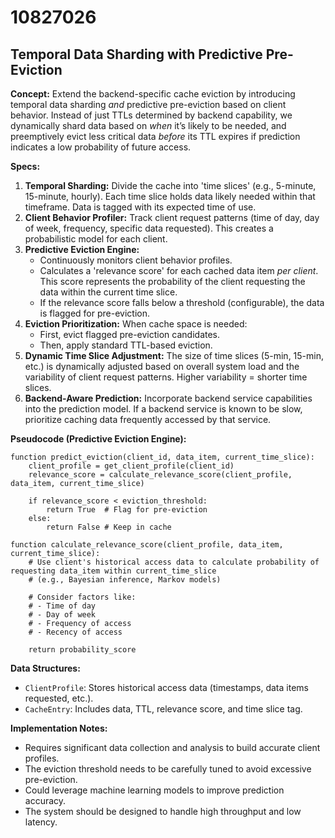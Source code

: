 # 10827026

## Temporal Data Sharding with Predictive Pre-Eviction

**Concept:** Extend the backend-specific cache eviction by introducing temporal data sharding *and* predictive pre-eviction based on client behavior. Instead of just TTLs determined by backend capability, we dynamically shard data based on *when* it’s likely to be needed, and preemptively evict less critical data *before* its TTL expires if prediction indicates a low probability of future access.

**Specs:**

1.  **Temporal Sharding:** Divide the cache into 'time slices' (e.g., 5-minute, 15-minute, hourly).  Each time slice holds data likely needed within that timeframe.  Data is tagged with its expected time of use.
2.  **Client Behavior Profiler:** Track client request patterns (time of day, day of week, frequency, specific data requested). This creates a probabilistic model for each client.
3.  **Predictive Eviction Engine:**
    *   Continuously monitors client behavior profiles.
    *   Calculates a 'relevance score' for each cached data item *per client*.  This score represents the probability of the client requesting the data within the current time slice.
    *   If the relevance score falls below a threshold (configurable), the data is flagged for pre-eviction.
4.  **Eviction Prioritization:** When cache space is needed:
    *   First, evict flagged pre-eviction candidates.
    *   Then, apply standard TTL-based eviction.
5.  **Dynamic Time Slice Adjustment:**  The size of time slices (5-min, 15-min, etc.) is dynamically adjusted based on overall system load and the variability of client request patterns. Higher variability = shorter time slices.
6.  **Backend-Aware Prediction:**  Incorporate backend service capabilities into the prediction model. If a backend service is known to be slow, prioritize caching data frequently accessed by that service.

**Pseudocode (Predictive Eviction Engine):**

```
function predict_eviction(client_id, data_item, current_time_slice):
    client_profile = get_client_profile(client_id)
    relevance_score = calculate_relevance_score(client_profile, data_item, current_time_slice)

    if relevance_score < eviction_threshold:
        return True  # Flag for pre-eviction
    else:
        return False # Keep in cache

function calculate_relevance_score(client_profile, data_item, current_time_slice):
    # Use client's historical access data to calculate probability of requesting data_item within current_time_slice
    # (e.g., Bayesian inference, Markov models)

    # Consider factors like:
    # - Time of day
    # - Day of week
    # - Frequency of access
    # - Recency of access

    return probability_score
```

**Data Structures:**

*   `ClientProfile`:  Stores historical access data (timestamps, data items requested, etc.).
*   `CacheEntry`:  Includes data, TTL, relevance score, and time slice tag.

**Implementation Notes:**

*   Requires significant data collection and analysis to build accurate client profiles.
*   The eviction threshold needs to be carefully tuned to avoid excessive pre-eviction.
*   Could leverage machine learning models to improve prediction accuracy.
*   The system should be designed to handle high throughput and low latency.